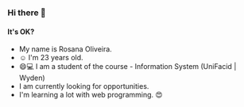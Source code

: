 ### Hi there 👋
#### It's OK? 
<!--
**RosyProgramming/Rosyprogramming** is a ✨ _special_ ✨ repository because its `README.md` (this file) appears on your GitHub profile.

Here are some ideas to get you started:

- 🔭 I’m currently working on ...
- 🌱 I’m currently learning ...
- 👯 I’m looking to collaborate on ...
- 🤔 I’m looking for help with ...
- 💬 Ask me about ...
- 📫 How to reach me: ...
- 😄 Pronouns: ...
- ⚡ Fun fact: ...
-->

- My name is Rosana Oliveira.
- :relaxed: I'm 23 years old.
- 😄:computer: I am a student of the course - Information System (UniFacid | Wyden)
- I am currently looking for opportunities.
- I'm learning a lot with web programming. :heart_eyes:
